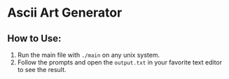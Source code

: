# Ascii Art Generator

## How to Use:

1. Run the main file with `./main` on any unix system.
2. Follow the prompts and open the `output.txt` in your favorite text editor to see the result.
